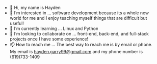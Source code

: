 - 👋 Hi, my name is Hayden
- 👀 I’m interested in ... software development because its a whole new world for me and I enjoy teaching myself things that are difficult but useful!
- 🌱 I’m currently learning ... Linux and Python
- 💞️ I’m looking to collaborate on ... front-end, back-end, and full-stack projects once I have some experience!
- 📫 How to reach me ... The best way to reach me is by email or phone. My email is hayden.garry99@gmail.com and my phone number is (619)733-1409

<!---
haydeniscool99/haydeniscool99 is a ✨ special ✨ repository because its `README.md` (this file) appears on your GitHub profile.
You can click the Preview link to take a look at your changes.
--->
